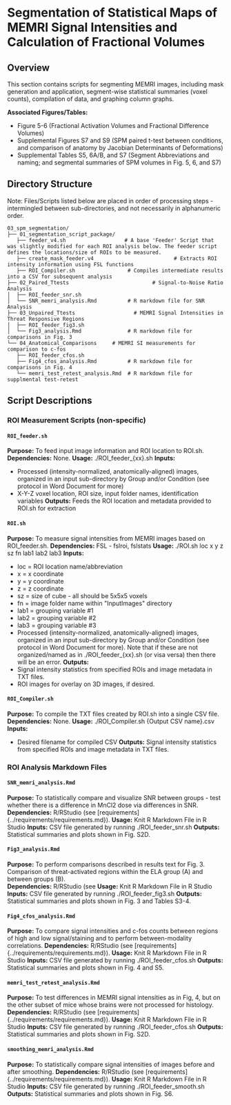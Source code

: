 # Segmentation of Statistical Maps of MEMRI Signal Intensities and Calculation of Fractional Volumes

## Overview
This section contains scripts for segmenting MEMRI images, including mask generation and application, segment-wise statistical summaries (voxel counts), compilation of data, and graphing column graphs. 

**Associated Figures/Tables:**
- Figure 5-6 (Fractional Activation Volumes and Fractional Difference Volumes)
- Supplemental Figures S7 and S9 (SPM paired t-test between conditions, and comparison of anatomy by Jacobian Determinants of Deformations)
- Supplemental Tables S5, 6A/B, and S7 (Segment Abbreviations and naming; and segmental summaries of SPM volumes in Fig. 5, 6, and S7)

## Directory Structure

Note: Files/Scripts listed below are placed in order of processing steps - intermingled between sub-directories, and not necessarily in alphanumeric order.

```
03_spm_segmentation/
├── 01_segmentation_script_package/
   ├── feeder_v4.sh                   # A base 'Feeder' Script that was slightly modified for each ROI analysis below. The feeder script defines the locations/size of ROIs to be measured. 
   ├── create_mask_feeder.v4                          # Extracts ROI intensity information using FSL functions
   ├── ROI_Compiler.sh                 # Compiles intermediate results into a CSV for subsequent analysis
├── 02_Paired_Ttests                           # Signal-to-Noise Ratio Analysis
│  ├── ROI_feeder_snr.sh                    
│  └── SNR_memri_analysis.Rmd          # R markdown file for SNR Analysis
├── 03_Unpaired_Ttests                   # MEMRI Signal Intensities in Threat Responsive Regions
│  ├── ROI_feeder_fig3.sh                    
│  └── Fig3_analysis.Rmd               # R markdown file for comparisons in Fig. 3
└── 04_Anatomical_Comparisons     # MEMRI SI measurements for comparison to c-fos
   ├── ROI_feeder_cfos.sh                    
   ├── Fig4_cfos_analysis.Rmd          # R markdown file for comparisons in Fig. 4
   └── memri_test_retest_analysis.Rmd  # R markdown file for supplmental test-retest              

```

## Script Descriptions

### ROI Measurement Scripts (non-specific)

#### `ROI_feeder.sh`
**Purpose:** To feed input image information and ROI location to ROI.sh. 
**Dependencies:** None.
**Usage:** ./ROI_feeder_{xx}.sh 
**Inputs:** 
  - Processed (intensity-normalized, anatomically-aligned) images, organized in an input sub-directory by Group and/or Condition (see protocol in Word Document for more)
  - X-Y-Z voxel location, ROI size, input folder names, identification variables
**Outputs:** Feeds the ROI location and metadata provided to ROI.sh for extraction

#### `ROI.sh`
**Purpose:** To measure signal intensities from MEMRI images based on ROI_feeder.sh. 
**Dependencies:** FSL - fslroi, fslstats
**Usage:** ./ROI.sh loc x y z sz fn lab1 lab2 lab3
**Inputs:** 
 - loc = ROI location name/abbreviation
 - x = x coordinate
 - y = y coordinate
 - z = z coordinate
 - sz = size of cube - all should be 5x5x5 voxels
 - fn = image folder name within "InputImages" directory
 - lab1 = grouping variable #1
 - lab2 = grouping variable #2
 - lab3 = grouping variable #3
 - Processed (intensity-normalized, anatomically-aligned) images, organized in an input sub-directory by Group and/or Condition (see protocol in Word Document for more). Note that if these are not organized/named as in ./ROI_feeder_{xx}.sh (or visa versa) then there will be an error.
**Outputs:**
  - Signal intensity statistics from specified ROIs and image metadata in TXT files.
  - ROI images for overlay on 3D images, if desired.

#### `ROI_Compiler.sh`
**Purpose:** To compile the TXT files created by ROI.sh into a single CSV file. 
**Dependencies:** None.
**Usage:** ./ROI_Compiler.sh {Output CSV name}.csv
**Inputs:** 
  - Desired filename for compiled CSV 
**Outputs:** Signal intensity statistics from specified ROIs and image metadata in TXT files.

### ROI Analysis Markdown Files 

#### `SNR_memri_analysis.Rmd`
**Purpose:** To statistically compare and visualize SNR between groups - test whether there is a difference in MnCl2 dose via differences in SNR.
**Dependencies:** R/RStudio (see [requirements]{../requirements/requirements.md}).
**Usage:** Knit R Markdown File in R Studio
**Inputs:** CSV file generated by running ./ROI_feeder_snr.sh 
**Outputs:** Statistical summaries and plots shown in Fig. S2D.

#### `Fig3_analysis.Rmd`
**Purpose:** To perform comparisons described in results text for Fig. 3. Comparison of threat-activated regions within the ELA group (A) and between groups (B).  
**Dependencies:** R/RStudio (see 
**Usage:** Knit R Markdown File in R Studio
**Inputs:** CSV file generated by running ./ROI_feeder_fig3.sh 
**Outputs:** Statistical summaries and plots shown in Fig. 3 and Tables S3-4.

#### `Fig4_cfos_analysis.Rmd`
**Purpose:** To compare signal intensities and c-fos counts between regions of high and low signal/staining and to perform between-modality correlations.
**Dependencies:** R/RStudio (see [requirements]{../requirements/requirements.md}).
**Usage:** Knit R Markdown File in R Studio
**Inputs:** CSV file generated by running ./ROI_feeder_cfos.sh 
**Outputs:** Statistical summaries and plots shown in Fig. 4 and S5.

#### `memri_test_retest_analysis.Rmd`
**Purpose:** To test differences in MEMRI signal intensities as in Fig, 4, but on the other subset of mice whose brains were not processed for histology.
**Dependencies:** R/RStudio (see [requirements]{../requirements/requirements.md}).
**Usage:** Knit R Markdown File in R Studio
**Inputs:** CSV file generated by running ./ROI_feeder_cfos.sh 
**Outputs:** Statistical summaries and plots shown in Fig. S2D.

#### `smoothing_memri_analysis.Rmd`
**Purpose:** To statistically compare signal intensities of images before and after smoothing.
**Dependencies:** R/RStudio (see [requirements]{../requirements/requirements.md}).
**Usage:** Knit R Markdown File in R Studio
**Inputs:** CSV file generated by running ./ROI_feeder_smooth.sh 
**Outputs:** Statistical summaries and plots shown in Fig. S6.
